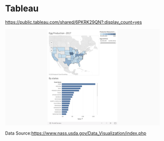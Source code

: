 # Tableau

https://public.tableau.com/shared/6PKRK29QN?:display_count=yes

![EggProduction_2017](figure/EggProduction_2017.png)

Data Source:https://www.nass.usda.gov/Data_Visualization/index.php 